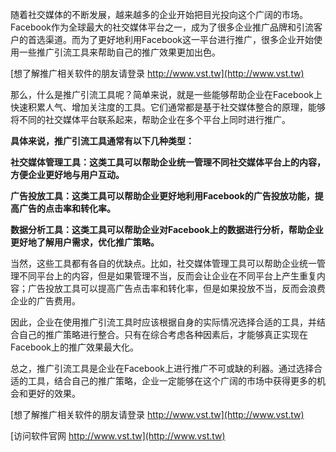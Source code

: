 随着社交媒体的不断发展，越来越多的企业开始把目光投向这个广阔的市场。Facebook作为全球最大的社交媒体平台之一，成为了很多企业推广品牌和引流客户的首选渠道。而为了更好地利用Facebook这一平台进行推广，很多企业开始使用一些推广引流工具来帮助自己的推广效果更加出色。

[想了解推广相关软件的朋友请登录 http://www.vst.tw](http://www.vst.tw)

那么，什么是推广引流工具呢？简单来说，就是一些能够帮助企业在Facebook上快速积累人气、增加关注度的工具。它们通常都是基于社交媒体整合的原理，能够将不同的社交媒体平台联系起来，帮助企业在多个平台上同时进行推广。

**具体来说，推广引流工具通常有以下几种类型：**

**社交媒体管理工具：这类工具可以帮助企业统一管理不同社交媒体平台上的内容，方便企业更好地与用户互动。**

**广告投放工具：这类工具可以帮助企业更好地利用Facebook的广告投放功能，提高广告的点击率和转化率。**

**数据分析工具：这类工具可以帮助企业对Facebook上的数据进行分析，帮助企业更好地了解用户需求，优化推广策略。**

当然，这些工具都有各自的优缺点。比如，社交媒体管理工具可以帮助企业统一管理不同平台上的内容，但是如果管理不当，反而会让企业在不同平台上产生重复内容；广告投放工具可以提高广告点击率和转化率，但是如果投放不当，反而会浪费企业的广告费用。

因此，企业在使用推广引流工具时应该根据自身的实际情况选择合适的工具，并结合自己的推广策略进行整合。只有在综合考虑各种因素后，才能够真正实现在Facebook上的推广效果最大化。

总之，推广引流工具是企业在Facebook上进行推广不可或缺的利器。通过选择合适的工具，结合自己的推广策略，企业一定能够在这个广阔的市场中获得更多的机会和更好的效果。

[想了解推广相关软件的朋友请登录 http://www.vst.tw](http://www.vst.tw)


[访问软件官网 http://www.vst.tw](http://www.vst.tw)
